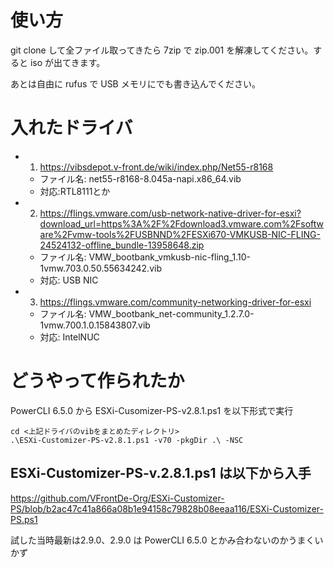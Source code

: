 # 使い方
git clone して全ファイル取ってきたら 7zip で zip.001 を解凍してください。すると iso が出てきます。

あとは自由に rufus で USB メモリにでも書き込んでください。

# 入れたドライバ
- 1. https://vibsdepot.v-front.de/wiki/index.php/Net55-r8168 
  - ファイル名: net55-r8168-8.045a-napi.x86_64.vib
  - 対応:RTL8111とか
- 2. https://flings.vmware.com/usb-network-native-driver-for-esxi?download_url=https%3A%2F%2Fdownload3.vmware.com%2Fsoftware%2Fvmw-tools%2FUSBNND%2FESXi670-VMKUSB-NIC-FLING-24524132-offline_bundle-13958648.zip
  - ファイル名: VMW_bootbank_vmkusb-nic-fling_1.10-1vmw.703.0.50.55634242.vib
  - 対応: USB NIC
- 3. https://flings.vmware.com/community-networking-driver-for-esxi
  - ファイル名: VMW_bootbank_net-community_1.2.7.0-1vmw.700.1.0.15843807.vib
  - 対応: IntelNUC

# どうやって作られたか
PowerCLI 6.5.0 から ESXi-Cusomizer-PS-v2.8.1.ps1 を以下形式で実行

```
cd <上記ドライバのvibをまとめたディレクトリ>
.\ESXi-Customizer-PS-v2.8.1.ps1 -v70 -pkgDir .\ -NSC
```

## ESXi-Customizer-PS-v.2.8.1.ps1 は以下から入手

https://github.com/VFrontDe-Org/ESXi-Customizer-PS/blob/b2ac47c41a866a08b1e94158c79828b08eeaa116/ESXi-Customizer-PS.ps1

試した当時最新は2.9.0、2.9.0 は PowerCLI 6.5.0 とかみ合わないのかうまくいかず
